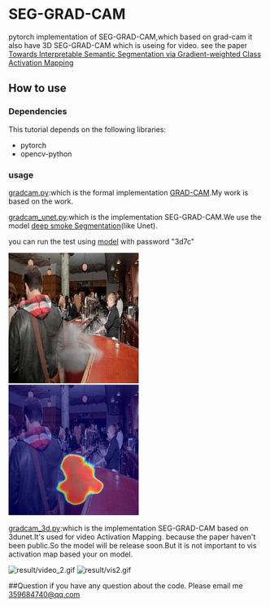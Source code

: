 # SEG-GRAD-CAM
pytorch implementation of SEG-GRAD-CAM,which based on grad-cam it also have 3D SEG-GRAD-CAM which is useing for video.
see the paper [Towards Interpretable Semantic Segmentation via Gradient-weighted Class Activation Mapping](https://arxiv.org/abs/2002.11434)
## How to use

### Dependencies
This tutorial depends on the following libraries:

* pytorch
* opencv-python

### usage
[gradcam.py](gradcam.py):which is the formal implementation [GRAD-CAM](https://github.com/jacobgil/pytorch-grad-cam).My work is based on the work.

[gradcam_unet.py](gradcam_unet.py):which is the implementation SEG-GRAD-CAM.We use the model [deep smoke Segmentation](https://arxiv.org/abs/1809.00774)(like Unet).

you can run the test using [model](https://pan.baidu.com/s/16IolEoXFZChlTKNo2t5jnA) with password "3d7c"

![result/pic_1.jpg](result/pic_1.jpg)
![result/cam_1.jpg](result/cam_1.jpg)

[gradcam_3d.py](gradcam_3d.py):which is the implementation SEG-GRAD-CAM based on 3dunet.It's used for video Activation Mapping.
because the paper haven't been public.So the model will be release soon.But it is not important to vis activation map based your on model.

![result/video_2.gif](result/video_2.gif)
![result/vis2.gif](result/vis2.gif)

##Question
if you have any question about the code. Please email me 359684740@qq.com

